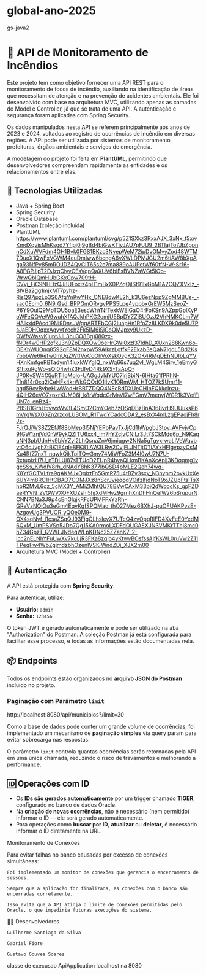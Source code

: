 # global-ano-2025
gs-java2

# 🌱 API de Monitoramento de Incêndios

Este projeto tem como objetivo fornecer uma API REST para o monitoramento de focos de incêndio, auxiliando na identificação de áreas que necessitam de atenção e na prevenção de acidentes ambientais. Ele foi desenvolvido com base na arquitetura MVC, utilizando apenas as camadas de Model e Controller, já que se trata de uma API. A autenticação e segurança foram aplicadas com Spring Security.

Os dados manipulados nesta API se referem principalmente aos anos de 2023 e 2024, voltados ao registro de ocorrências de incêndio em diversas regiões. A API pode ser utilizada por sistemas de monitoramento, prefeituras, órgãos ambientais e serviços de emergência.

A modelagem do projeto foi feita em **PlantUML**, permitindo que desenvolvedores compreendam rapidamente as entidades e os relacionamentos entre elas.

## 🔧 Tecnologias Utilizadas

- Java + Spring Boot  
- Spring Security  
- Oracle Database  
- Postman (coleção incluída)  
- PlantUML    https://www.plantuml.com/plantuml/svg/p5Z1SXkz3RxxAJX_3xNx_t5xwKmdXqvjsMhKsgd7Yfipj0j9gBd4biGwKTiyJAU7pFJU9_2BTIajTo7JbZppnnCdXuWVFdm4GH1Bvk0FGS1BKzc3NvepWeM72ipDvOMvyZod48WTM7DuoX1QwFxVGWM4euDmIww6bcngA6vXWLDPMJGU2m6tiAW8bXpAgaR3NfPy85mROJDZ4QvCIT65s2c7ma889oAUPetWf60tfN-W-Sr16-A8FGPJipT2DJzqClyyCEsVqpQaXUV6bIEsBVNZaWGt5lOb-WrwQblQmHUbGKxGpw709tH-CVvj_FiC9NHDzQJ8UFoxiz4pH1mBxX0PZqOjlSt91IxGbM1A2CQZXVklz_-BIVBa2gg1mjkMT7pyhz-RjsQ97jpzLp3S6AfgYnKwYHx_ONE8dwKL2h_k3U6ezNpp9ZgMMBUs-_-sac0Ecm0_6N9_Gsd_BPPGmORvgvPPS5Lpe4vppbxGrEW5MzSeoZ-P6Y9OuiQ9MoTOU5oaE3escWhYNfTexkWElGaO4rFoKSn9AZppGplXyPoWFeQQVeW9wuhXfAQJkhPKG2omjU5BpDYZZiSUOzJ2VhNMKCLm7WHAlkxjdPAcd19Ni9DnsJWggARTEbCGj2IuapHn1RfoZz8LKDX9k0de5U7PsJaEDHOqxxAgyvtYcch2Fk5IM6jSjGoOMJpxy9UkzD-OWfsWasvKjuptJJL3hu3O8BgXi80zx-fNOr4w0HP2qfkJ3n9ZpDQXOw0oeHrGWi0xzl37IdhD_XUxn288Kwn6o-OEKhWUOnq8592qF8M2nxpW59AlkrzLgffkF2Ekab3eQaN7lgdL5Bd2Ks7bbbWe6Refw0mUgZWtfVoCoOhVoXskOvgK3zOK4RMgDEhNDIbLgYVHXnKmfgeRBTadym14iuxkWYgIQ_nxWq66s7uq2vI_WgLM4Sirv_1eEmyGS1hxuRgWo-sQI04whZ3FdfvD4Rk9XS-TaApQ-JP0KySW4fXjqRTIIoMoIo-UAGgJyldYUO7irjSbiN-6lHta61fPRhN-Tln814r0xq2jCeHFx4krWkGQQdO1jIyK1ORmWM_HTOZ7kSUmr11-hgd59cvBybeHiwWodHrBBTZDQQ4NEcBdDXUeCHInFQkkcInzu-4QlH26eVO7zpxrXUM06j_k8rWqdcGrMaVI7wFGmV7menyjWGR1k3VefFiUN7c-enBz4-PBSB1GrhH5vwxWv3L4SmO2CmYOeb7zOSgDBzBnA368vrH9UUuksP6mVrgWsX06Zn2rzcoLUBOM_R1TwdYCadcODA2_esBxX4mLzgEPaojFh8rJz-FJrQJiWS8Z2EfJf8SbMep3l5NjYEPbPavTxJjCd1hWpgbJ3tpv_AVFvjvCp9fGW1znjVd0nW9ykQZITU6xx4_im7hYZcjvCNILr3Jt7SCkMdq6p_N9KaquNN3pbUdnHv9bkYZyl2LhQsnaZnV6jmiqgw2NNa5gTgyxrwaLlVeWqvbytO6cJyghZtBK1E4gleBFK81iAW3LRw2CvjFLJNTjtDTiAYxHFlgvpzyCsMKu4RfZ7nxT-nqwkQjkTpiTQw3my74MiWFoZ3M4l0wU7N7U-RxtupizH7U_nTDLUj87sTTUoD2EUpR4hyaQLkmBKAnXcApij3KDqqmg1vgcSSs_KWdIV8rh_dNAdY8hK377lbQSD4pMLE2Qeh74wq-K8YfGCTVLfra9qAKMJxOgiztFn5GmR75u4tBZv3sxy_N3hypm2ovkUxXe6UY4m8RC1HtCBAO7COMJXz8nScrJyieqogVOifzlfjdNoT9xJZUpFtsITsXhbR2MvL6oz_5cMX3Y_AMiZMhtQU78BVwCAxM33biQdWoocKs_gpFZDaeRYVN_zVGWVXOFXUZshl5hjXdMHvz9grnhXnDhHnQeIWz6bSrupurNCNN7BNa3J9p4cEnGlqjkRFcUPMFFxYzRh-GReVzNQiQu3eGm4EqvKgfSPQMao_thO27Mez6BXhJ-puOFUAKPvzE-AzgovUg3PVUOR_yQQe0M9-OX4sqNyf_l1csaZSgQJ93FjgOLhsleyX7UTcO4zvOpgRlFD4XyFeE0YedM6QxM_UmPSVSp5JDo7Qg15KA0rmoLXDFdOUGAEXJN3VMKrTThj8mc0hZ34GpzT_QVWLJNdeqWLpKDNc25ZZanK7-2-lcc2nELNhYFuUwXv7kuLjR3FKa8zqjb4yKtwvBOsfssAjfKsWL0ruVw2Z11TPeqFw4WbZgjmdzbhOzenIVSK-WndZDj_XJX2m00
- Arquitetura MVC (Model + Controller)

## 🔐 Autenticação

A API está protegida com **Spring Security**.

Para autenticar, utilize:

- **Usuário:** `admin`  
- **Senha:** `123456`

O token JWT é gerado automaticamente e pode ser utilizado na aba "Authorization" do Postman. A coleção Postman já está configurada para facilitar esse processo, e todas as informações estão documentadas nela.

## 📦 Endpoints

Todos os endpoints estão organizados no **arquivo JSON do Postman** incluído no projeto.

### Paginação com Parâmetro `limit`
http://localhost:8080/api/municipios?/limit=30 

Como a base de dados pode conter um grande volume de ocorrências, foi implementado um mecanismo de **paginação simples** via query param para evitar sobrecarga nas respostas:


O parâmetro `limit` controla quantas ocorrências serão retornadas pela API em uma única chamada, reduzindo o risco de travamentos e melhorando a performance.

## 🆔 Operações com ID

- Os **IDs são gerados automaticamente** por um trigger chamado **TIGER**, configurado no banco de dados Oracle.
- Na **criação de novas ocorrências**, não é necessário (nem permitido) informar o ID — ele será gerado automaticamente.
- Para operações como **buscar por ID**, **atualizar** ou **deletar**, é necessário informar o ID diretamente na URL.


Monitoramento de Conexões

Para evitar falhas no banco causadas por excesso de conexões simultâneas:

    Foi implementado um monitor de conexões que gerencia o encerramento de sessões.

    Sempre que a aplicação for finalizada, as conexões com o banco são encerradas corretamente.

    Isso evita que a API atinja o limite de conexões permitidas pelo Oracle, o que impediria futuras execuções do sistema.

👨‍💻 Desenvolvedores

    Guilherme Santiago da Silva

    Gabriel Fiore

    Gustavo Gouvea Soares
    
classe de execusao ApiApplication
localhost na 8080 

